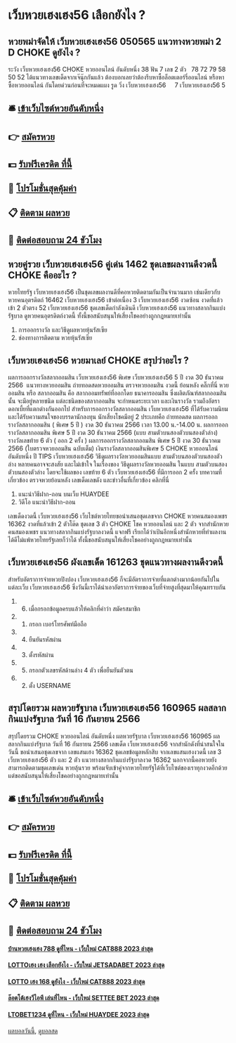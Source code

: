 # เว็บหวยเฮงเฮง56 เลือกยังไง ?
## หวยพม่าจัดให้ เว็บหวยเฮงเฮง56 050565 แนวทางหวยพม่า 2 D CHOKE ดูยังไง ?
ระวัง เว็บหวยเฮงเฮง56 CHOKE หวยออนไลน์ อันดับหนึ่ง 38
ฟัน 7
เลข 2 ตัว   78 72 79 58 50 52
ได้แนวทางเลขเด็ดจากเจ๊นุ๊กกันแล้ว ต้องบอกเลยว่าต้องรีบหาซื้อล็อตเตอร์รี่ออนไลน์ หรือหาซื้อหวยออนไลน์ กันโดยด่วนก่อนที่จะหมดแผง
รูด วิ่ง เว็บหวยเฮงเฮง56     7 เว็บหวยเฮงเฮง56 5

## 🛎 [เข้าเว็บไซต์หวยอันดับหนึ่ง](https://bit.ly/3BG5bNw)
## 👉 [สมัครหวย](https://bit.ly/3BG5bNw)
## 💵 [รับฟรีเครดิต ที่นี้](https://bit.ly/3C3mvgS)
## 👑 [โปรโมชั่นสุดคุ้มค่า](https://bit.ly/3C3mvgS)
## 📋 [ติดตาม ผลหวย](https://bit.ly/3C3mvgS)
## 📱 [ติดต่อสอบถาม 24 ชัวโมง](https://bit.ly/3C3mvgS)

## หวยคู่รวย เว็บหวยเฮงเฮง56 คู่เด่น 1462 ชุดเลขผลงานดีงวดนี้ CHOKE คืออะไร ?
หวยไทยรัฐ เว็บหวยเฮงเฮง56 เป็นชุดเลขผลงานดีที่คอหวยติดตามกันเป็นจำนวนมาก เช่นเดียวกับ หวยคนอุตรดิตถ์ 16462 เว็บหวยเฮงเฮง56 เข้าต่อเนื่อง 3 เว็บหวยเฮงเฮง56 งวดซ้อน งวดที่แล้วเข้า 2 ตัวตรง 52 เว็บหวยเฮงเฮง56 ชุดเลขเด็ดกำลังเดินดี เว็บหวยเฮงเฮง56 แนวทางสลากกินแบ่งรัฐบาล ดูหวยคนอุตรดิตถ์งวดนี้ ทั้งนี้ขอสนับสนุนให้เสี่ยงโชคอย่างถูกกฎหมายเท่านั้น
1. การออกรางวัล และวิธีดูผลหวยหุ้นรัสเซีย
2. ช่องทางการติดตาม หวยหุ้นรัสเซีย

## เว็บหวยเฮงเฮง56 หวยมาเลย์ CHOKE สรุปว่าอะไร ?
ผลการออกรางวัลสลากออมสิน เว็บหวยเฮงเฮง56 พิเศษ เว็บหวยเฮงเฮง56 5 ปี งวด 30 ธันวาคม 2566
 แนวทางหวยออมสิน ถ่ายทอดสดหวยออมสิน ตรวจหวยออมสิน งวดนี้ ย้อนหลัง คลิ๊กที่นี่ 
หวยออมสิน หรือ สลากออมสิน คือ สลากออมทรัพย์ที่ออกโดย ธนาคารออมสิน ซึ่งผลิตภัณฑ์สลากออมสินนั้น จะมีอยู่หลายชนิด แต่ละชนิดของสลากออมสิน จะกำหนดระยะเวลา และเงินรางวัล รวมถึงอัตราดอกเบี้ยที่แตกต่างกันออกไป
สำหรับการออกรางวัลสลากออมสิน เว็บหวยเฮงเฮง56 ที่ได้รับความนิยม และได้รับความสนใจของบรรดานักลงทุน นักเสี่ยงโชคมีอยู่ 2 ประเภทคือ
ถ่ายทอดสด ผลการออกรางวัลสลากออมสิน ( พิเศษ 5 ปี ) งวด 30 ธันวาคม 2566 เวลา 13.00 น.-14.00 น.
ผลการออกรางวัลสลากออมสิน พิเศษ 5 ปี งวด 30 ธันวาคม 2566 (แบบ สามตัวบนสองตัวบนสองตัวล่าง)
รางวัลเลขท้าย 6 ตัว ( ออก 2 ครั้ง )
ผลการออกรางวัลสลากออมสิน พิเศษ 5 ปี งวด 30 ธันวาคม 2566 (ใบตรวจหวยออมสิน ฉบับเต็ม)
เงินรางวัลสลากออมสินพิเศษ 5 CHOKE หวยออนไลน์ อันดับหนึ่ง ปี
TIPS เว็บหวยเฮงเฮง56 วิธีดูผลรางวัลหวยออมสินแบบ สามตัวบนสองตัวบนสองตัวล่าง
หลายคนอาจจะสงสัย และไม่เข้าใจ ในเรื่องของ วิธีดูผลรางวัลหวยออมสิน ในแบบ สามตัวบนสองตัวบนสองตัวล่าง โดยจะใช้ผลของ เลขท้าย 6 ตัว เว็บหวยเฮงเฮง56 ที่มีการออก 2 ครั้ง
บทความที่เกี่ยวข้อง
ตรวจหวยย้อนหลัง เลขเด็ดเลขดัง และข่าวอื่นที่เกี่ยวข้อง คลิกที่นี่
1. แนะนำวิธีฝาก-ถอน บนเว็บ HUAYDEE
2. วิดีโอ แนะนำวิธีฝาก-ถอน

เลขเด็ดงวดนี้ เว็บหวยเฮงเฮง56 เว็บไซต์หวยไทยขอนำเสนอชุดเลขจาก CHOKE หวยคนสมองเพชร 16362 งวดที่แล้วเข้า 2 ตัวโต๊ด ชุดเลข 3 ตัว CHOKE โชค หวยออนไลน์ และ 2 ตัว จากสำนักหวยคนสมองเพชร แนวทางสลากกินแบ่งรัฐบาลงวดนี้ แจกฟรี เรียกได้ว่าเป้นอีกหนึ่งสำนักหวยที่ทำผลงานได้ดีไม่แพ้หวยไทยรัฐเลยก็ว่าได้ ทั้งนี้ขอสนับสนุนให้เสี่ยงโชคอย่างถูกกฎหมายเท่านั้น

## เว็บหวยเฮงเฮง56 ผังเลขเด็ด 161263 ชุดแนวทางผลงานดีงวดนี้
สำหรับอัตราการจ่ายหวยปิงปอง เว็บหวยเฮงเฮง56 ก็จะมีอัตราการจ่ายที่แตกต่างมากน้อยกันไปในแต่ละเว็บ เว็บหวยเฮงเฮง56 ซึ่งวันนี้เราได้นำเอาอัตราการจ่ายของเว็บที่จ่ายสูงที่สุดมาให้คุณทราบกัน
1. 6. เมื่อกรอกข้อมูลครบแล้วให้คลิกที่คำว่า สมัครสมาชิก
2. 1. กรอก เบอร์โทรศัพท์มือถือ
3. 4. ยืนยันรหัสผ่าน
4. 3. ตั้งรหัสผ่าน
5. 5. กรอกตัวเลขรหัสด้านล่าง 4 ตัว เพื่อยืนยันตัวตน
6. 2. ตั้ง USERNAME

## สรุปโดยรวม ผลหวยรัฐบาล เว็บหวยเฮงเฮง56 160965 ผลสลากกินแบ่งรัฐบาล วันที่ 16 กันยายน 2566
สรุปโดยรวม CHOKE หวยออนไลน์ อันดับหนึ่ง ผลหวยรัฐบาล เว็บหวยเฮงเฮง56 160965 ผลสลากกินแบ่งรัฐบาล วันที่ 16 กันยายน 2566 เลขเด็ด เว็บหวยเฮงเฮง56 จากสำนักดังที่น่าสนใจในวันนี้ ขอนำเสนอชุดเลขจาก เลขแสนเฮง 16362 ชุดเลขข้อมูลหลักสิบ จากเลขแสนเฮงงวดนี้ เลข 3 เว็บหวยเฮงเฮง56 ตัว และ 2 ตัว แนวทางสลากกินแบ่งรัฐบาลงวด 16362 นอกจากนี้คอหวยยังสามารถติดตามชุดเลขเด่น หวยลุ้นรวย พร้อมจับเข้าคู่จากหวยไทยรัฐได้ที่เว็บไซต์ของเราทุกงวดอีกด้วย แต่ขอสนับสนุนให้เสี่ยงโชคอย่างถูกกฎหมายเท่านั้น

## 🛎 [เข้าเว็บไซต์หวยอันดับหนึ่ง](https://bit.ly/3BG5bNw)
## 👉 [สมัครหวย](https://bit.ly/3BG5bNw)
## 💵 [รับฟรีเครดิต ที่นี้](https://bit.ly/3C3mvgS)
## 👑 [โปรโมชั่นสุดคุ้มค่า](https://bit.ly/3C3mvgS)
## 📋 [ติดตาม ผลหวย](https://bit.ly/3C3mvgS)
## 📱 [ติดต่อสอบถาม 24 ชัวโมง](https://bit.ly/3C3mvgS)

#### [บ้านหวยเฮงเฮง 788 ดูที่ไหน - เว็บใหม่ CAT888 2023 ล่าสุด](https://atom.io/themes/บ้านหวยเฮงเฮง%20788%20ดูที่ไหน%20-%20เว็บใหม่%20cat888%202023%20ล่าสุด)
#### [LOTTOเฮง เฮง เลือกยังไง - เว็บใหม่ JETSADABET 2023 ล่าสุด](https://atom.io/themes/lottoเฮง%20เฮง%20เลือกยังไง%20-%20เว็บใหม่%20jetsadabet%202023%20ล่าสุด)
#### [LOTTO เฮง 168 ดูยังไง - เว็บใหม่ CAT888 2023 ล่าสุด](https://atom.io/themes/lotto%20เฮง%20168%20ดูยังไง%20-%20เว็บใหม่%20cat888%202023%20ล่าสุด)
#### [ล๊อตโต้เฮงวีไอพี เล่นที่ไหน - เว็บใหม่ SETTEE BET 2023 ล่าสุด](https://atom.io/themes/ล๊อตโต้เฮงวีไอพี%20เล่นที่ไหน%20-%20เว็บใหม่%20settee%20bet%202023%20ล่าสุด)
#### [LTOBET1234 ดูที่ไหน - เว็บใหม่ HUAYDEE 2023 ล่าสุด](https://atom.io/themes/ltobet1234%20ดูที่ไหน%20-%20เว็บใหม่%20huaydee%202023%20ล่าสุด)

[ผลบอลวันนี้](https://siamsport.tv "ผลบอลวันนี้"), [ดูบอลสด](https://siamsport.tv/ดูบอลสด "ดูบอลสด")